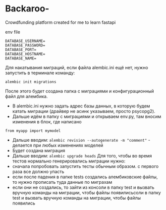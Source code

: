 # Backaroo-

Crowdfunding platform created for me to learn fastapi

env file
```env
DATABASE_USERNAME=
DATABASE_PASSWORD=
DATABASE_PORT=
DATABASE_HOSTNAME=
DATABASE_NAME=
```

Для накатывания миграций, если файла alembic.ini ещё нет, нужно запустить в терминале команду:

```
alembic init migrations
```
После этого будет создана папка с миграциями и конфигурационный файл для алембика.
- В alembic.ini нужно задать адрес базы данных, в которую будем катать миграции (драйвер не асинк указываем, просто psycopg2).
- Дальше идём в папку с миграциями и открываем env.py, там вносим изменения в блок, где написано
```
from myapp import mymodel
```
- Дальше вводим: ```alembic revision --autogenerate -m "comment"``` - делается при любых изменениях моделей
- Будет создана миграция
- Дальше вводим: ```alembic upgrade heads```
Для того, чтобы во время тестов нормально генерировались миграции нужно:
- сначала попробовать запустить тесты обычным образом. с первого раза все должно упасть
- если после падения в папке tests создались алембиковские файлы, то нужно прописать туда данные по миграхам
- если они не создались, то зайти из консоли в папку test и вызвать вручную команды на миграции, чтобы файлы появилисьсоли в папку test и вызвать вручную команды на миграции, чтобы файлы появились